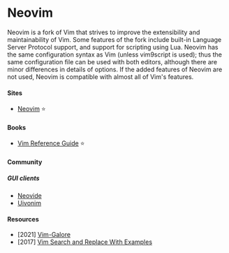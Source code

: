 # Neovim

Neovim is a fork of Vim that strives to improve the extensibility and maintainability of Vim. Some features of the fork include built-in Language Server Protocol support, and support for scripting using Lua. Neovim has the same configuration syntax as Vim (unless vim9script is used); thus the same configuration file can be used with both editors, although there are minor differences in details of options. If the added features of Neovim are not used, Neovim is compatible with almost all of Vim's features.

#### Sites
- [Neovim](https://neovim.io) ⭐

#### Books
- [Vim Reference Guide](https://learnbyexample.github.io/vim_reference) ⭐

#### Community

##### GUI clients
- [Neovide](https://github.com/neovide/neovide)
- [Uivonim](https://github.com/smolck/uivonim)

#### Resources
- [2021] [Vim-Galore](https://github.com/mhinz/vim-galore)
- [2017] [Vim Search and Replace With Examples](https://thevaluable.dev/vim-search-find-replace)
